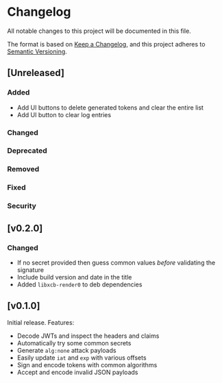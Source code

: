 # Changelog
All notable changes to this project will be documented in this file.

The format is based on [Keep a Changelog](https://keepachangelog.com/en/1.0.0/),
and this project adheres to [Semantic Versioning](https://semver.org/spec/v2.0.0.html).

## [Unreleased]
### Added
* Add UI buttons to delete generated tokens and clear the entire list
* Add UI button to clear log entries

### Changed

### Deprecated

### Removed

### Fixed

### Security


## [v0.2.0]
### Changed
* If no secret provided then guess common values *before* validating the signature
* Include build version and date in the title
* Added `libxcb-render0` to deb dependencies

## [v0.1.0]
Initial release. Features:

* Decode JWTs and inspect the headers and claims
* Automatically try some common secrets
* Generate `alg:none` attack payloads
* Easily update `iat` and `exp` with various offsets
* Sign and encode tokens with common algorithms
* Accept and encode invalid JSON payloads
